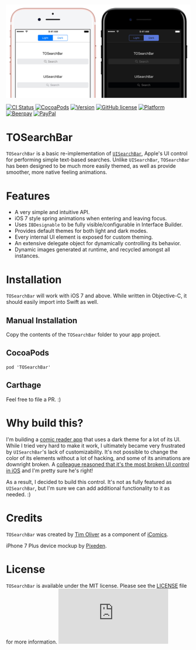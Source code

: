 ![TOSearchBar](screenshot.jpg)

[![CI Status](http://img.shields.io/travis/TimOliver/TOSearchBar.svg?style=flat)](http://api.travis-ci.org/TimOliver/TOSearchBar.svg)
[![CocoaPods](https://img.shields.io/cocoapods/dt/TOSearchBar.svg?maxAge=3600)](https://cocoapods.org/pods/TOSearchBar)
[![Version](https://img.shields.io/cocoapods/v/TOSearchBar.svg?style=flat)](http://cocoadocs.org/docsets/TOSearchBar)
[![GitHub license](https://img.shields.io/badge/license-MIT-blue.svg)](https://raw.githubusercontent.com/TimOliver/TOSearchBar/master/LICENSE)
[![Platform](https://img.shields.io/cocoapods/p/TOSearchBar.svg?style=flat)](http://cocoadocs.org/docsets/TOSearchBar)
[![Beerpay](https://beerpay.io/TimOliver/TOSearchBar/badge.svg?style=flat)](https://beerpay.io/TimOliver/TOSearchBar)
[![PayPal](https://img.shields.io/badge/paypal-donate-blue.svg)](https://www.paypal.com/cgi-bin/webscr?cmd=_s-xclick&hosted_button_id=M4RKULAVKV7K8)

# TOSearchBar

`TOSearchBar` is a basic re-implementation of [`UISearchBar`](https://developer.apple.com/reference/uikit/uisearchbar), Apple's UI control for performing simple text-based searches. Unlike `UISearchBar`, `TOSearchBar` has been designed to be much more easily themed, as well as provide smoother, more native feeling animations.

# Features

* A very simple and intuitive API.
* iOS 7 style spring animations when entering and leaving focus.
* Uses `IBDesignable` to be fully visible/configurable in Interface Builder.
* Provides default themes for both light and dark modes.
* Every internal UI element is exposed for custom theming.
* An extensive delegate object for dynamically controlling its behavior.
* Dynamic images generated at runtime, and recycled amongst all instances.

# Installation

`TOSearchBar` will work with iOS 7 and above. While written in Objective-C, it should easily import into Swift as well.

## Manual Installation

Copy the contents of the `TOSearchBar` folder to your app project.

## CocoaPods

```
pod 'TOSearchBar'
```

## Carthage

Feel free to file a PR. :)

# Why build this?

I'm building a [comic reader app](http://icomics.co) that uses a dark theme for a lot of its UI. While I tried very hard to make it work, I ultimately became very frustrated by `UISearchBar`'s lack of customizability. It's not possible to change the color of its elements without a lot of hacking, and some of its animations are downright broken. A [colleague reasoned that it's the most broken UI control in iOS](https://twitter.com/icanzilb/status/785411489712726016) and I'm pretty sure he's right!

As a result, I decided to build this control. It's not as fully featured as `UISearchBar`, but I'm sure we can add additional functionality to it as needed. :)

# Credits

`TOSearchBar` was created by [Tim Oliver](http://twitter.com/TimOliverAU) as a component of [iComics](http://icomics.co).

iPhone 7 Plus device mockup by [Pixeden](http://www.pixeden.com).

# License

`TOSearchBar` is available under the MIT license. Please see the [LICENSE](LICENSE) file for more information. ![analytics](https://ga-beacon.appspot.com/UA-5643664-16/TOSearchBar/README.md?pixel)
